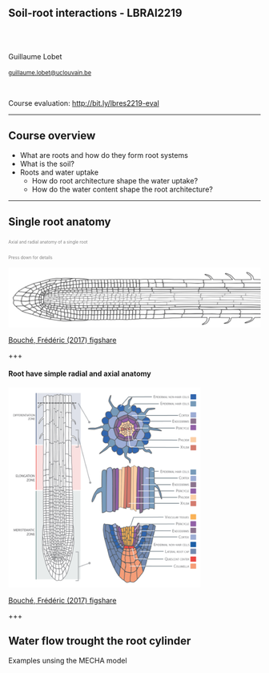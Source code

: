 
<!-- 
$size: 16:9
page_number: true
footer: Guillaume Lobet || LBRAI2219 || Soil-root-interactions
-->

## **Soil-root interactions** - LBRAI2219

</br></br>

Guillaume Lobet

<small>guillaume.lobet@uclouvain.be</small>


</br>

Course evaluation: http://bit.ly/lbres2219-eval


---

## Course overview

- What are roots and how do they form root systems
- What is the soil? 
- Roots and water uptake
	- How do root architecture shape the water uptake?
	- How do the water content shape the root architecture? 



---

## Single root anatomy

<span style="font-size:0.6em; color:gray">Axial and radial anatomy of a single root</span>

<span style="font-size:0.6em; color:gray"> Press down for details </span>


![](img/root-1.png)

[Bouché, Frédéric (2017) figshare](https://doi.org/10.6084/m9.figshare.4688809.v1)


+++

#### Root have simple radial and axial anatomy

<img src="img/root-anatomy.png" height="400"/> 

[Bouché, Frédéric (2017) figshare](https://doi.org/10.6084/m9.figshare.4688809.v1)


+++

## Water flow trought the root cylinder

Examples unsing the MECHA model
